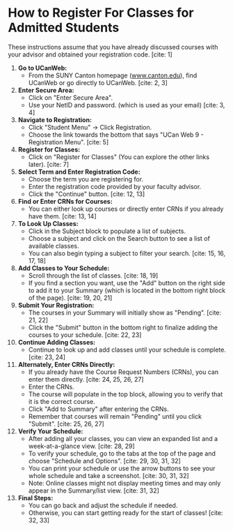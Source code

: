 # How to Register For Classes for Admitted Students

These instructions assume that you have already discussed courses with your advisor and obtained your registration code. [cite: 1]

1.  **Go to UCanWeb:**
    * From the SUNY Canton homepage (www.canton.edu), find UCanWeb or go directly to UCanWeb. [cite: 2, 3]
2.  **Enter Secure Area:**
    * Click on "Enter Secure Area".
    * Use your NetID and password. (which is used as your email) [cite: 3, 4]
3.  **Navigate to Registration:**
    * Click "Student Menu" -> Click Registration.
    * Choose the link towards the bottom that says "UCan Web 9 - Registration Menu". [cite: 5]
4.  **Register for Classes:**
    * Click on "Register for Classes" (You can explore the other links later). [cite: 7]
5.  **Select Term and Enter Registration Code:**
    * Choose the term you are registering for.
    * Enter the registration code provided by your faculty advisor.
    * Click the "Continue" button. [cite: 12, 13]
6.  **Find or Enter CRNs for Courses:**
    * You can either look up courses or directly enter CRNs if you already have them. [cite: 13, 14]
7.  **To Look Up Classes:**
    * Click in the Subject block to populate a list of subjects.
    * Choose a subject and click on the Search button to see a list of available classes.
    * You can also begin typing a subject to filter your search. [cite: 15, 16, 17, 18]
8.  **Add Classes to Your Schedule:**
    * Scroll through the list of classes. [cite: 18, 19]
    * If you find a section you want, use the "Add" button on the right side to add it to your Summary (which is located in the bottom right block of the page). [cite: 19, 20, 21]
9.  **Submit Your Registration:**
    * The courses in your Summary will initially show as "Pending". [cite: 21, 22]
    * Click the "Submit" button in the bottom right to finalize adding the courses to your schedule. [cite: 22, 23]
10. **Continue Adding Classes:**
    * Continue to look up and add classes until your schedule is complete. [cite: 23, 24]
11. **Alternately, Enter CRNs Directly:**
    * If you already have the Course Request Numbers (CRNs), you can enter them directly. [cite: 24, 25, 26, 27]
    * Enter the CRNs.
    * The course will populate in the top block, allowing you to verify that it is the correct course.
    * Click "Add to Summary" after entering the CRNs.
    * Remember that courses will remain "Pending" until you click "Submit". [cite: 25, 26, 27]
12. **Verify Your Schedule:**
    * After adding all your classes, you can view an expanded list and a week-at-a-glance view. [cite: 28, 29]
    * To verify your schedule, go to the tabs at the top of the page and choose "Schedule and Options". [cite: 29, 30, 31, 32]
    * You can print your schedule or use the arrow buttons to see your whole schedule and take a screenshot. [cite: 30, 31, 32]
    * Note: Online classes might not display meeting times and may only appear in the Summary/list view. [cite: 31, 32]
13. **Final Steps:**
    * You can go back and adjust the schedule if needed.
    * Otherwise, you can start getting ready for the start of classes! [cite: 32, 33]